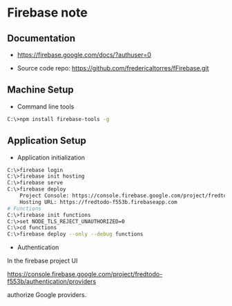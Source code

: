 # Firebase note

## Documentation

* https://firebase.google.com/docs/?authuser=0

* Source code repo: https://github.com/fredericaltorres/fFirebase.git

## Machine Setup

* Command line tools

```bash
C:\>npm install firebase-tools -g    
```

## Application Setup

* Application initialization

```bash
C:\>firebase login
C:\>firebase init hosting
C:\>firebase serve
C:\>firebase deploy
    Project Console: https://console.firebase.google.com/project/fredtodo-f553b/overview
    Hosting URL: https://fredtodo-f553b.firebaseapp.com
# Functions    
C:\>firebase init functions
C:\>set NODE_TLS_REJECT_UNAUTHORIZED=0
C:\>cd functions
C:\>firebase deploy --only --debug functions

```

* Authentication

In the firebase project UI

https://console.firebase.google.com/project/fredtodo-f553b/authentication/providers

authorize Google providers.

